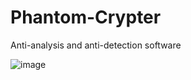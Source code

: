 # Phantom-Crypter
Anti-analysis and anti-detection software


![image](https://github.com/user-attachments/assets/df615c70-cf6a-4b08-a4d0-90942348ecc8)
